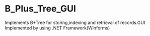 # B_Plus_Tree_GUI
Implements B+Tree for storing,indexing and retrieval of records.GUI Implemented by using .NET Framework(Winforms)
